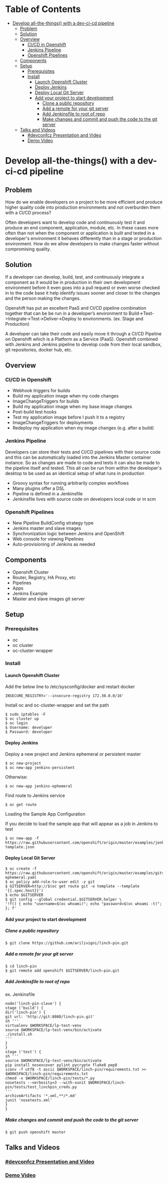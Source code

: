 <a class="mk-toclify" id="table-of-contents"></a>

# Table of Contents
- [Develop all-the-things() with a dev-ci-cd pipeline](#develop-all-the-things-with-a-dev-ci-cd-pipeline)
    - [Problem](#problem)
    - [Solution](#solution)
    - [Overview](#overview)
        - [CI/CD in Openshift](#cicd-in-openshift)
        - [Jenkins Pipeline](#jenkins-pipeline)
        - [Openshift Pipelines](#openshift-pipelines)
    - [Components](#components)
    - [Setup](#setup)
        - [Prerequisites](#prerequisites)
        - [Install](#install)
            - [Launch Openshift Cluster](#launch-openshift-cluster)
            - [Deploy Jenkins](#deploy-jenkins)
            - [Deploy Local Git Server](#deploy-local-git-server)
            - [Add your project to start development](#add-your-project-to-start-development)
                - [Clone a public repository](#clone-a-public-repository)
                - [Add a remote for your git server](#add-a-remote-for-your-git-server)
                - [Add Jenkinsfile to root of repo](#add-jenkinsfile-to-root-of-repo)
                - [Make changes and commit and push the code to the git server](#make-changes-and-commit-and-push-the-code-to-the-git-server)
    - [Talks and Videos](#talks-and-videos)
        - [#devconfcz Presentation and Video](#devconfcz-presentation-and-video)
        - [Demo Video](#demo-video)

<a class="mk-toclify" id="develop-all-the-things-with-a-dev-ci-cd-pipeline"></a>
# Develop all-the-things() with a dev-ci-cd pipeline

<a class="mk-toclify" id="problem"></a>
## Problem

How do we enable developers on a project to be more efficient and produce higher quality code into production environments and not overburden them with a CI/CD process?

Often developers want to develop code and continuously test it and produce an end component, application, module, etc.  In these cases more often than not when the component or application is built and tested in a developer's environment it behaves differently than in a stage or production environment.  How do we allow developers to make changes faster without compromising quality.

<a class="mk-toclify" id="solution"></a>
## Solution

If a developer can develop, build, test, and continuously integrate a component as it would be in production in their own development environment before it even goes into a pull request or even worse checked in to the code base it help identify issues sooner and closer to the changes and the person making the changes.

Openshift has put an excellent PaaS and CI/CD pipeline combination together that can be be run in a developer’s environment to Build->Test->Integrate->Test->Deliver->Deploy to environments. (ex. Stage and Production)

A developer can take their code and easily move it through a CI/CD Pipeline on Openshift which is a Platform as a Service (PaaS). Openshift combined with Jenkins and Jenkins pipeline to develop code from their local sandbox, git repositories, docker hub, etc.

<a class="mk-toclify" id="overview"></a>
## Overview

<a class="mk-toclify" id="cicd-in-openshift"></a>
### CI/CD in Openshift

* Webhook triggers for builds
* Build my application image when my code changes
* ImageChangeTriggers for builds
* Build my application image when my base image changes
* Post-build test hooks
* Test my application image before I push it to a registry
* ImageChangeTriggers for deployments
* Redeploy my application when my image changes (e.g. after a build)

<a class="mk-toclify" id="jenkins-pipeline"></a>
### Jenkins Pipeline

Developers can store their tests and CI/CD pipelines with their source code and this can be automatically loaded into the Jenkins Master container instance.  So as changes are made to code and tests it can also be made to the pipeline itself and tested.  This all can be run from within the developer's desktop to be used as an identical setup of what runs in production

* Groovy syntax for running arbitrarily complex workflows
* Many plugins offer a DSL
* Pipeline is defined in a Jenkinsfile
* Jenkinsfile lives with source code on developers local code or in scm

<a class="mk-toclify" id="openshift-pipelines"></a>
### Openshift Pipelines

* New Pipeline BuildConfig strategy type
* Jenkins master and slave images
* Synchronization logic between Jenkins and OpenShift
* Web console for viewing Pipelines
* Auto-provisioning of Jenkins as needed

<a class="mk-toclify" id="components"></a>
## Components

* Openshift Cluster
* Router, Registry, HA Proxy,  etc
* Pipelines
* Apps
* Jenkins Example
* Master and slave images
git server

<a class="mk-toclify" id="setup"></a>
## Setup

<a class="mk-toclify" id="prerequisites"></a>
### Prerequisites

* oc
* oc cluster
* oc-cluster-wrapper

<a class="mk-toclify" id="install"></a>
### Install

<a class="mk-toclify" id="launch-openshift-cluster"></a>
#### Launch Openshift Cluster

Add the below line to /etc/sysconfig/docker and restart docker
````
INSECURE_REGISTRY='--insecure-registry 172.30.0.0/16'
````
Install oc and oc-cluster-wrapper and set the path

````
$ sudo iptables -F
$ oc cluster up 
$ oc login
$ Username: developer
$ Password: developer
````

<a class="mk-toclify" id="deploy-jenkins"></a>
#### Deploy Jenkins

Deploy a new project and Jenkins ephemeral or persistent master

````
$ oc new-project 
$ oc new-app jenkins-persistent
````

Otherwise:

````
$ oc new-app jenkins-ephemeral
````

Find route to Jenkins service

````
$ oc get route
````

Loading the Sample App Configuration

If you decide to load the sample app that will appear as a job in Jenkins to test

````
$ oc new-app -f https://raw.githubusercontent.com/openshift/origin/master/examples/jenkins/application-template.json
````

<a class="mk-toclify" id="deploy-local-git-server"></a>
#### Deploy Local Git Server

````
$ oc create -f https://raw.githubusercontent.com/openshift/origin/master/examples/gitserver/gitserver-ephemeral.yaml
$ oc policy add-role-to-user edit -z git
$ GITSERVER=http://$(oc get route git -o template --template '{{.spec.host}}')
$ echo $GITSERVER
$ git config --global credential.$GITSERVER.helper \
'!f() { echo "username=$(oc whoami)"; echo "password=$(oc whoami -t)"; }; f'
````

<a class="mk-toclify" id="add-your-project-to-start-development"></a>
#### Add your project to start development

<a class="mk-toclify" id="clone-a-public-repository"></a>
##### Clone a public repository

````
$ git clone https://github.com/arilivigni/linch-pin.git
````

<a class="mk-toclify" id="add-a-remote-for-your-git-server"></a>
##### Add a remote for your git server


````
$ cd linch-pin
$ git remote add openshift $GITSERVER/linch-pin.git
````

<a class="mk-toclify" id="add-jenkinsfile-to-root-of-repo"></a>
##### Add Jenkinsfile to root of repo

ex. Jenkinsfile

````
node('linch-pin-slave') {
stage ('build') {
dir('linch-pin') {
git url: 'http://git:8080/linch-pin.git'
sh '''
virtualenv $WORKSPACE/lp-test-venv
source $WORKSPACE/lp-test-venv/bin/activate
./install.sh
'''
}
}
stage ('test') {
sh '''
source $WORKSPACE/lp-test-venv/bin/activate
pip install nosexcover pylint pycrypto flake8 pep8
iconv -f utf8 -t ascii $WORKSPACE/linch-pin/requirements.txt >> $WORKSPACE/linch-pin/requirements.txt
chmod -x $WORKSPACE/linch-pin/tests/*.py
nosetests --verbosity=3 --with-xunit $WORKSPACE/linch-pin/tests/test_linchpin_creds.py
'''
archiveArtifacts '*.xml,**/*.md'
junit 'nosetests.xml'
}
}
````

<a class="mk-toclify" id="make-changes-and-commit-and-push-the-code-to-the-git-server"></a>
##### Make changes and commit and push the code to the git server

````
$ git push openshift master
````

<a class="mk-toclify" id="talks-and-videos"></a>
## Talks and Videos

<a class="mk-toclify" id="devconfcz-presentation-and-video"></a>
### [#devconfcz Presentation and Video](https://youtu.be/EZwufSsDPDQ?list=PLeU5HlemqUTZo02zSUVp6DWkoJvDJuxUY)
<a class="mk-toclify" id="demo-video"></a>
### [Demo Video](https://www.youtube.com/watch?v=EZwufSsDPDQ)